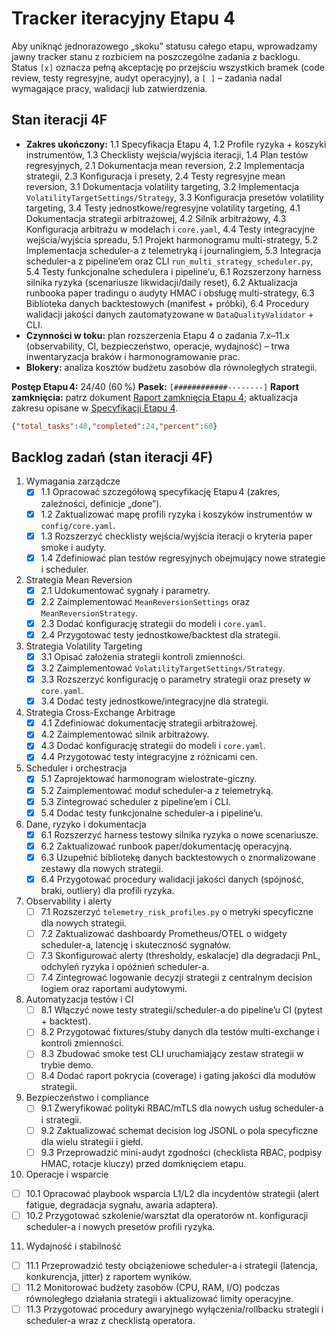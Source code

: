 # Tracker iteracyjny Etapu 4

Aby uniknąć jednorazowego „skoku” statusu całego etapu, wprowadzamy jawny tracker stanu z rozbiciem na poszczególne zadania z backlogu. Status `[x]` oznacza pełną akceptację po przejściu wszystkich bramek (code review, testy regresyjne, audyt operacyjny), a `[ ]` – zadania nadal wymagające pracy, walidacji lub zatwierdzenia.

## Stan iteracji 4F
- **Zakres ukończony:** 1.1 Specyfikacja Etapu 4, 1.2 Profile ryzyka + koszyki instrumentów, 1.3 Checklisty wejścia/wyjścia iteracji, 1.4 Plan testów regresyjnych, 2.1 Dokumentacja mean reversion, 2.2 Implementacja strategii, 2.3 Konfiguracja i presety, 2.4 Testy regresyjne mean reversion, 3.1 Dokumentacja volatility targeting, 3.2 Implementacja `VolatilityTargetSettings/Strategy`, 3.3 Konfiguracja presetów volatility targeting, 3.4 Testy jednostkowe/regresyjne volatility targeting, 4.1 Dokumentacja strategii arbitrażowej, 4.2 Silnik arbitrażowy, 4.3 Konfiguracja arbitrażu w modelach i `core.yaml`, 4.4 Testy integracyjne wejścia/wyjścia spreadu, 5.1 Projekt harmonogramu multi-strategy, 5.2 Implementacja scheduler-a z telemetryką i journalingiem, 5.3 Integracja scheduler-a z pipeline’em oraz CLI `run_multi_strategy_scheduler.py`, 5.4 Testy funkcjonalne schedulera i pipeline’u, 6.1 Rozszerzony harness silnika ryzyka (scenariusze likwidacji/daily reset), 6.2 Aktualizacja runbooka paper tradingu o audyty HMAC i obsługę multi-strategy, 6.3 Biblioteka danych backtestowych (manifest + próbki), 6.4 Procedury walidacji jakości danych zautomatyzowane w `DataQualityValidator` + CLI.
- **Czynności w toku:** plan rozszerzenia Etapu 4 o zadania 7.x–11.x (observability, CI, bezpieczeństwo, operacje, wydajność) – trwa inwentaryzacja braków i harmonogramowanie prac.
- **Blokery:** analiza kosztów budżetu zasobów dla równoległych strategii.

**Postęp Etapu 4:** 24/40 (60 %)
**Pasek:** `[############--------]`
**Raport zamknięcia:** patrz dokument [Raport zamknięcia Etapu 4](stage4_final_report.md); aktualizacja zakresu opisane w [Specyfikacji Etapu 4](stage4_spec.md).

```json
{"total_tasks":40,"completed":24,"percent":60}
```

## Backlog zadań (stan iteracji 4F)
1. Wymagania zarządcze
   - [x] 1.1 Opracować szczegółową specyfikację Etapu 4 (zakres, zależności, definicje „done”).
   - [x] 1.2 Zaktualizować mapę profili ryzyka i koszyków instrumentów w `config/core.yaml`.
   - [x] 1.3 Rozszerzyć checklisty wejścia/wyjścia iteracji o kryteria paper smoke i audyty.
   - [x] 1.4 Zdefiniować plan testów regresyjnych obejmujący nowe strategie i scheduler.
2. Strategia Mean Reversion
   - [x] 2.1 Udokumentować sygnały i parametry.
   - [x] 2.2 Zaimplementować `MeanReversionSettings` oraz `MeanReversionStrategy`.
   - [x] 2.3 Dodać konfigurację strategii do modeli i `core.yaml`.
   - [x] 2.4 Przygotować testy jednostkowe/backtest dla strategii.
3. Strategia Volatility Targeting
   - [x] 3.1 Opisać założenia strategii kontroli zmienności.
   - [x] 3.2 Zaimplementować `VolatilityTargetSettings/Strategy`.
   - [x] 3.3 Rozszerzyć konfigurację o parametry strategii oraz presety w `core.yaml`.
   - [x] 3.4 Dodać testy jednostkowe/integracyjne dla strategii.
4. Strategia Cross-Exchange Arbitrage
   - [x] 4.1 Zdefiniować dokumentację strategii arbitrażowej.
   - [x] 4.2 Zaimplementować silnik arbitrażowy.
   - [x] 4.3 Dodać konfigurację strategii do modeli i `core.yaml`.
   - [x] 4.4 Przygotować testy integracyjne z różnicami cen.
5. Scheduler i orchestracja
   - [x] 5.1 Zaprojektować harmonogram wielostrate-giczny.
   - [x] 5.2 Zaimplementować moduł scheduler-a z telemetryką.
   - [x] 5.3 Zintegrować scheduler z pipeline’em i CLI.
   - [x] 5.4 Dodać testy funkcjonalne scheduler-a i pipeline’u.
6. Dane, ryzyko i dokumentacja
   - [x] 6.1 Rozszerzyć harness testowy silnika ryzyka o nowe scenariusze.
   - [x] 6.2 Zaktualizować runbook paper/dokumentację operacyjną.
   - [x] 6.3 Uzupełnić bibliotekę danych backtestowych o znormalizowane zestawy dla nowych strategii.
   - [x] 6.4 Przygotować procedury walidacji jakości danych (spójność, braki, outliery) dla profili ryzyka.
7. Observability i alerty
   - [ ] 7.1 Rozszerzyć `telemetry_risk_profiles.py` o metryki specyficzne dla nowych strategii.
   - [ ] 7.2 Zaktualizować dashboardy Prometheus/OTEL o widgety scheduler-a, latencję i skuteczność sygnałów.
   - [ ] 7.3 Skonfigurować alerty (thresholdy, eskalacje) dla degradacji PnL, odchyleń ryzyka i opóźnień scheduler-a.
   - [ ] 7.4 Zintegrować logowanie decyzji strategii z centralnym decision logiem oraz raportami audytowymi.
8. Automatyzacja testów i CI
   - [ ] 8.1 Włączyć nowe testy strategii/scheduler-a do pipeline’u CI (pytest + backtest).
   - [ ] 8.2 Przygotować fixtures/stuby danych dla testów multi-exchange i kontroli zmienności.
   - [ ] 8.3 Zbudować smoke test CLI uruchamiający zestaw strategii w trybie demo.
   - [ ] 8.4 Dodać raport pokrycia (coverage) i gating jakości dla modułów strategii.
9. Bezpieczeństwo i compliance
   - [ ] 9.1 Zweryfikować polityki RBAC/mTLS dla nowych usług scheduler-a i strategii.
   - [ ] 9.2 Zaktualizować schemat decision log JSONL o pola specyficzne dla wielu strategii i giełd.
   - [ ] 9.3 Przeprowadzić mini-audyt zgodności (checklista RBAC, podpisy HMAC, rotacje kluczy) przed domknięciem etapu.
10. Operacje i wsparcie
   - [ ] 10.1 Opracować playbook wsparcia L1/L2 dla incydentów strategii (alert fatigue, degradacja sygnału, awaria adaptera).
   - [ ] 10.2 Przygotować szkolenie/warsztat dla operatorów nt. konfiguracji scheduler-a i nowych presetów profili ryzyka.
11. Wydajność i stabilność
   - [ ] 11.1 Przeprowadzić testy obciążeniowe scheduler-a i strategii (latencja, konkurencja, jitter) z raportem wyników.
   - [ ] 11.2 Monitorować budżety zasobów (CPU, RAM, I/O) podczas równoległego działania strategii i aktualizować limity operacyjne.
   - [ ] 11.3 Przygotować procedury awaryjnego wyłączenia/rollbacku strategii i scheduler-a wraz z checklistą operatora.
